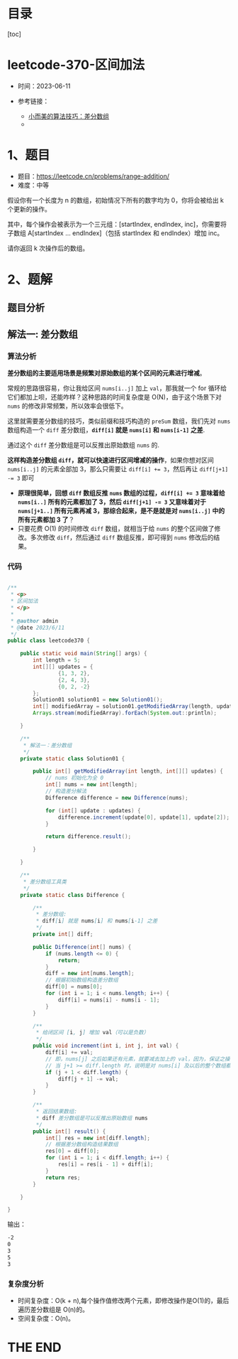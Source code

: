 # 目录

[toc]

# leetcode-370-区间加法

- 时间：2023-06-11

- 参考链接：
  - [小而美的算法技巧：差分数组](https://labuladong.gitee.io/algo/di-yi-zhan-da78c/shou-ba-sh-48c1d/xiao-er-me-c304e/)
  - 



# 1、题目

- 题目：https://leetcode.cn/problems/range-addition/
- 难度：中等



假设你有一个长度为 n 的数组，初始情况下所有的数字均为 0，你将会被给出 k 个更新的操作。

其中，每个操作会被表示为一个三元组：[startIndex, endIndex, inc]，你需要将子数组 A[startIndex ... endIndex]（包括 startIndex 和 endIndex）增加 inc。

请你返回 k 次操作后的数组。





# 2、题解

## 题目分析



## 解法一: 差分数组

### 算法分析

**差分数组的主要适用场景是频繁对原始数组的某个区间的元素进行增减**。

常规的思路很容易，你让我给区间 `nums[i..j]` 加上 `val`，那我就一个 for 循环给它们都加上呗，还能咋样？这种思路的时间复杂度是 O(N)，由于这个场景下对 `nums` 的修改非常频繁，所以效率会很低下。

这里就需要差分数组的技巧，类似前缀和技巧构造的 `preSum` 数组，我们先对 `nums` 数组构造一个 `diff` 差分数组，**`diff[i]` 就是 `nums[i]` 和 `nums[i-1]` 之差**.



通过这个 `diff` 差分数组是可以反推出原始数组 `nums` 的.

**这样构造差分数组 `diff`，就可以快速进行区间增减的操作**，如果你想对区间 `nums[i..j]` 的元素全部加 3，那么只需要让 `diff[i] += 3`，然后再让 `diff[j+1] -= 3` 即可

- **原理很简单，回想 `diff` 数组反推 `nums` 数组的过程，`diff[i] += 3` 意味着给 `nums[i..]` 所有的元素都加了 3，然后 `diff[j+1] -= 3` 又意味着对于 `nums[j+1..]` 所有元素再减 3，那综合起来，是不是就是对 `nums[i..j]` 中的所有元素都加 3 了**？
- 只要花费 O(1) 的时间修改 `diff` 数组，就相当于给 `nums` 的整个区间做了修改。多次修改 `diff`，然后通过 `diff` 数组反推，即可得到 `nums` 修改后的结果。



### 代码

```java

/**
 * <p>
 * 区间加法
 * </p>
 *
 * @author admin
 * @date 2023/6/11
 */
public class leetcode370 {

    public static void main(String[] args) {
        int length = 5;
        int[][] updates = {
                {1, 3, 2},
                {2, 4, 3},
                {0, 2, -2}
        };
        Solution01 solution01 = new Solution01();
        int[] modifiedArray = solution01.getModifiedArray(length, updates);
        Arrays.stream(modifiedArray).forEach(System.out::println);

    }

    /**
     * 解法一：差分数组
     */
    private static class Solution01 {

        public int[] getModifiedArray(int length, int[][] updates) {
            // nums 初始化为全 0
            int[] nums = new int[length];
            // 构造差分解法
            Difference difference = new Difference(nums);

            for (int[] update : updates) {
                difference.increment(update[0], update[1], update[2]);
            }

            return difference.result();

        }

    }

    /**
     * 差分数组工具类
     */
    private static class Difference {

        /**
         * 差分数组:
         * diff[i] 就是 nums[i] 和 nums[i-1] 之差
         */
        private int[] diff;

        public Difference(int[] nums) {
            if (nums.length <= 0) {
                return;
            }
            diff = new int[nums.length];
            // 根据初始数组构造差分数组
            diff[0] = nums[0];
            for (int i = 1; i < nums.length; i++) {
                diff[i] = nums[i] - nums[i - 1];
            }
        }

        /**
         * 给闭区间 [i, j] 增加 val（可以是负数）
         */
        public void increment(int i, int j, int val) {
            diff[i] += val;
            // 即，nums[j] 之后如果还有元素，就要减去加上的 val，因为，保证之操作区间 [i, j] 的数。
            // 当 j+1 >= diff.length 时，说明是对 nums[i] 及以后的整个数组都进行修改，那么就不需要再给 diff 数组减 val 了。
            if (j + 1 < diff.length) {
                diff[j + 1] -= val;
            }
        }

        /**
         * 返回结果数组:
         * diff 差分数组是可以反推出原始数组 nums
         */
        public int[] result() {
            int[] res = new int[diff.length];
            // 根据差分数组构造结果数组
            res[0] = diff[0];
            for (int i = 1; i < diff.length; i++) {
                res[i] = res[i - 1] + diff[i];
            }
            return res;
        }

    }

}


```

输出：

```sh
-2
0
3
5
3

```





### 复杂度分析

- 时间复杂度：O(k + n),每个操作值修改两个元素，即修改操作是O(1)的，最后遍历差分数组是
  O(n)的。
- 空间复杂度：O(n)。







# THE END